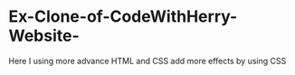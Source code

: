 # Ex-Clone-of-CodeWithHerry-Website-
Here I using more advance HTML and CSS add more effects by using CSS

